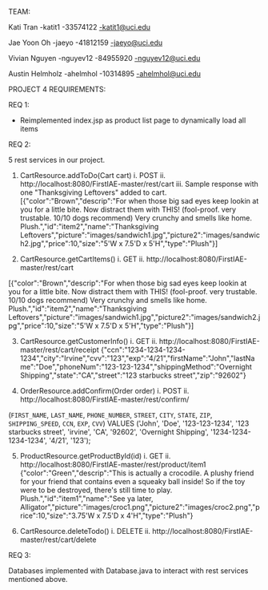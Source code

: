 TEAM:

Kati Tran -katit1 -33574122 -katit1@uci.edu

Jae Yoon Oh -jaeyo -41812159 -jaeyo@uci.edu

Vivian Nguyen -nguyev12 -84955920 -nguyev12@uci.edu

Austin Helmholz -ahelmhol -10314895 -ahelmhol@uci.edu

PROJECT 4 REQUIREMENTS:

REQ 1: 

- Reimplemented index.jsp as product list page to dynamically load all items

REQ 2: 

5 rest services in our project.

1. CartResource.addToDo(Cart cart)
i.    POST
ii.   http://localhost:8080/FirstIAE-master/rest/cart
iii.  Sample response with one "Thanksgiving Leftovers" added to cart.
[{"color":"Brown","descrip":"For when those big sad eyes keep lookin at you for a little bite. Now distract them with THIS! (fool-proof. very trustable. 10/10 dogs recommend) Very crunchy and smells like home. Plush.","id":"item2","name":"Thanksgiving Leftovers","picture":"images/sandwich1.jpg","picture2":"images/sandwich2.jpg","price":10,"size":"5'W x 7.5'D x 5'H","type":"Plush"}]

2. CartResource.getCartItems()
i.    GET
ii.   http://localhost:8080/FirstIAE-master/rest/cart

[{"color":"Brown","descrip":"For when those big sad eyes keep lookin at you for a little bite. Now distract them with THIS! (fool-proof. very trustable. 10/10 dogs recommend) Very crunchy and smells like home. Plush.","id":"item2","name":"Thanksgiving Leftovers","picture":"images/sandwich1.jpg","picture2":"images/sandwich2.jpg","price":10,"size":"5'W x 7.5'D x 5'H","type":"Plush"}]

3. CartResource.getCustomerInfo()
i.    GET
ii.   http://localhost:8080/FirstIAE-master/rest/cart/receipt
{"ccn":"1234-1234-1234-1234","city":"Irvine","cvv":"123","exp":"4/21","firstName":"John","lastName":"Doe","phoneNum":"123-123-1234","shippingMethod":"Overnight Shipping","state":"CA","street":"123 starbucks street","zip":"92602"}

4. OrderResource.addConfirm(Order order)
i.    POST
ii. http://localhost:8080/FirstIAE-master/rest/confirm/

(`FIRST_NAME`, `LAST_NAME`, `PHONE_NUMBER`, `STREET`, `CITY`, `STATE`, `ZIP`, `SHIPPING_SPEED`, `CCN`, `EXP`, `CVV`) VALUES
('John', 'Doe', '123-123-1234', '123 starbucks street', 'irvine', 'CA', '92602', 'Overnight Shipping', '1234-1234-1234-1234', '4/21', '123');

5. ProductResource.getProductById(id)
i.    GET
ii. http://localhost:8080/FirstIAE-master/rest/product/item1
{"color":"Green","descrip":"This is actually a crocodile. A plushy friend for your friend that contains even a squeaky ball inside! So if the toy     were to be destroyed, there's still time to play. Plush.","id":"item1","name":"See ya later, Alligator","picture":"images/croc1.png","picture2":"images/croc2.png","price":10,"size":"3.75'W x 7.5'D x 4'H","type":"Plush"}

6. CartResource.deleteTodo()
i. DELETE
ii. http://localhost:8080/FirstIAE-master/rest/cart/delete

REQ 3:

Databases implemented with Database.java to interact with rest services mentioned above. 